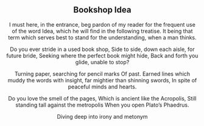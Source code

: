 <div align="center">

## Bookshop Idea

I must here, in the entrance, beg pardon of my reader for the frequent use of the word Idea,
which he will find in the following treatise. 
It being that term which serves best to stand 
for the understanding, when a man thinks.

Do you ever stride in a used book shop,
Side to side, down each aisle, for future bride,
Seeking where the perfect book might hide,
Back and forth you glide, unable to stop?

Turning paper, searching for pencil marks
Of past. Earned lines which muddy the words 
with insight, far mightier than shinning swords,
In spite of peaceful minds and hearts.

Do you love the smell of the pages,
Which is ancient like the Acropolis,
Still standing tall against the metropolis
When you open Plato’s Phaedrus.

Diving deep into irony and metonym
